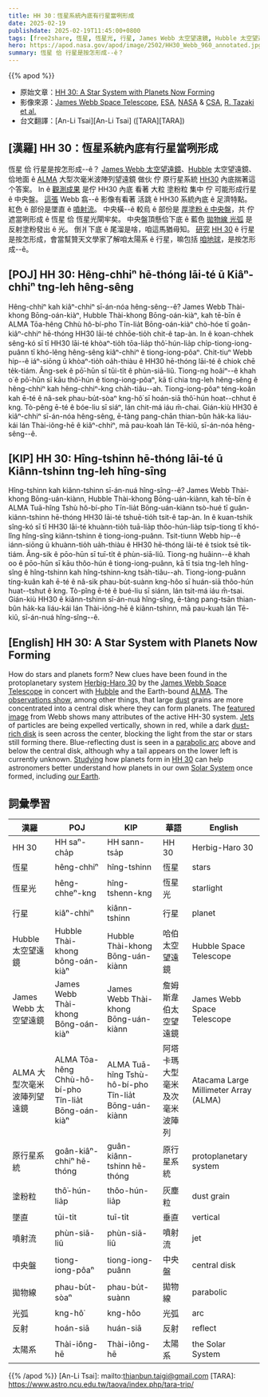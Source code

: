 ```yaml
---
title: HH 30：恆星系統內底有行星當咧形成
date: 2025-02-19
publishdate: 2025-02-19T11:45:00+0800
tags: [free2share, 恆星, 恆星光, 行星, James Webb 太空望遠鏡, Hubble 太空望遠鏡, ALMA 大型次毫米波陣列望遠鏡, 原行星系統, HH 30, 塗粉粒, 墜直, 噴射流, 中央盤, 拋物線, 光弧, 反射, 太陽系]
hero: https://apod.nasa.gov/apod/image/2502/HH30_Webb_960_annotated.jpg
summary: 恆星 佮 行星是按怎形成--ê？
---
```


{{% apod %}}

- 原始文章：[HH 30: A Star System with Planets Now Forming](https://apod.nasa.gov/apod/ap250219.html)
- 影像來源：[James Webb Space Telescope](https://science.nasa.gov/mission/webb/), [ESA](https://www.esa.int/), [NASA](https://www.nasa.gov/) & [CSA](https://www.asc-csa.gc.ca/), [R. Tazaki](https://ryotazaki1205.wixsite.com/astro) [et al.](https://ui.adsabs.harvard.edu/abs/2025ApJ...980...49T/abstract)
- 台文翻譯：[An-Li Tsai][An-Li Tsai] ([TARA][TARA])

## [漢羅] HH 30：恆星系統內底有行星當咧形成
恆星 佮 行星是按怎形成--ê？
[James Webb 太空望遠鏡][James Webb Space Telescope]、[Hubble][Hubble] 太空望遠鏡、佮地面 ê [ALMA][ALMA] 大型次毫米波陣列望遠鏡 做伙 佇 原行星系統 [HH30][Herbig-Haro 30] 內底揣著這个答案。
In ê [觀測成果][observations show] 是佇 HH30 內底 看著 大粒 塗粉粒 集中 佇 可能形成行星 ê 中央盤。
[這張][featured image] Webb 翕--ê 影像有看著 活跳 ê HH30 系統內底 ê 足濟特點。
紅色 ê 部份是墜直 ê [噴射流][Jets]。
中央橫--ê 較烏 ê 部份是 [厚塗粉 ê 中央盤][dust-rich disk]，共 佇遮當咧形成 ê 恆星 佮 恆星光閘牢矣。
中央盤頂懸佮下底 ê 藍色 [拋物線 光弧][parabolic arc] 是 反射塗粉發出 ê 光。
倒爿下底 ê 尾溜是啥，咱這馬猶毋知。
[研究][Studying] [HH 30][HH 30] ê 行星是按怎形成，會當幫贊天文學家了解咱太陽系 ê 行星，嘛包括 [咱地球][our Earth]，是按怎形成--ê。

## [POJ] HH 30: Hêng-chhiⁿ hē-thóng lāi-té ū Kiâⁿ-chhiⁿ tng-leh hêng-sêng
Hêng-chhiⁿ kah kiâⁿ-chhiⁿ sī-án-nóa hêng-sêng--ê?
James Webb Thài-khong Bōng-oán-kiàⁿ, Hubble Thài-khong Bōng-oán-kiàⁿ, kah tē-bīn ê ALMA Tōa-hêng Chhù hô-bí-pho Tīn-lia̍t Bōng-oán-kiàⁿ chò-hóe tī goân-kiâⁿ-chhiⁿ hē-thóng HH30 lāi-té chhōe-tio̍h chit-ê tap-àn.
In ê koan-chhek sêng-kó sī tī HH30 lāi-té khòaⁿ-tio̍h tōa-lia̍p thô͘-hún-lia̍p chi̍p-tiong-iong-puânn tī khó-lêng hêng-sêng kiâⁿ-chhiⁿ ê tiong-iong-pôaⁿ.
Chit-tiuⁿ Webb hip--ê iáⁿ-siōng ū khòaⁿ-tio̍h oa̍h-thiàu ê HH30 hē-thóng lāi-té ê chiok chē te̍k-tiám.
Âng-sek ê pō͘-hūn sī tūi-ti̍t ê phùn-siā-liû.
Tiong-ng hoâiⁿ--ê khah o͘ ê pō͘-hūn sī kāu thô͘-hún ê tiong-iong-pôaⁿ, kā tī chia tng-leh hêng-sêng ê hêng-chhiⁿ kah hêng-chhiⁿ-kng cha̍h-tiâu--ah.
Tiong-iong-pôaⁿ téng-koân kah ē-té ê nâ-sek phau-bu̍t-sòaⁿ kng-hô͘ sī hoán-siā thô͘-hún hoat--chhut ê kng.
Tò-pêng ē-té ê bóe-liu sī siáⁿ, lán chit-má iáu m̄-chai.
Gián-kiù HH30 ê kiâⁿ-chhiⁿ sī-án-nóa hêng-sêng, ē-tàng pang-chān thian-bûn ha̍k-ka liáu-kái lán Thài-iông-hē ê kiâⁿ-chhiⁿ, mā pau-koah lán Tē-kiû, sī-án-nóa hêng-sêng--ê.

## [KIP] HH 30: Hîng-tshinn hē-thóng lāi-té ū Kiânn-tshinn tng-leh hîng-sîng
Hîng-tshinn kah kiânn-tshinn sī-án-nuá hîng-sîng--ê?
James Webb Thài-khong Bōng-uán-kiànn, Hubble Thài-khong Bōng-uán-kiànn, kah tē-bīn ê ALMA Tuā-hîng Tshù hô-bí-pho Tīn-lia̍t Bōng-uán-kiànn tsò-hué tī guân-kiânn-tshinn hē-thóng HH30 lāi-té tshuē-tio̍h tsit-ê tap-àn.
In ê kuan-tshik sîng-kó sī tī HH30 lāi-té khuànn-tio̍h tuā-lia̍p thôo-hún-lia̍p tsi̍p-tiong tī khó-lîng hîng-sîng kiânn-tshinn ê tiong-iong-puânn.
Tsit-tiunn Webb hip--ê iánn-siōng ū khuànn-tio̍h ua̍h-thiàu ê HH30 hē-thóng lāi-té ê tsiok tsē ti̍k-tiám.
Âng-sik ê pōo-hūn sī tuī-ti̍t ê phùn-siā-liû.
Tiong-ng huâinn--ê khah oo ê pōo-hūn sī kāu thôo-hún ê tiong-iong-puânn, kā tī tsia tng-leh hîng-sîng ê hîng-tshinn kah hîng-tshinn-kng tsa̍h-tiâu--ah.
Tiong-iong-puânn tíng-kuân kah ē-té ê nâ-sik phau-bu̍t-suànn kng-hôo sī huán-siā thôo-hún huat--tshut ê kng.
Tò-pîng ē-té ê bué-liu sī siánn, lán tsit-má iáu m̄-tsai.
Gián-kiù HH30 ê kiânn-tshinn sī-án-nuá hîng-sîng, ē-tàng pang-tsān thian-bûn ha̍k-ka liáu-kái lán Thài-iông-hē ê kiânn-tshinn, mā pau-kuah lán Tē-kiû, sī-án-nuá hîng-sîng--ê.

## [English] HH 30: A Star System with Planets Now Forming
How do stars and planets form?
New clues have been found in the protoplanetary system [Herbig-Haro 30][Herbig-Haro 30] by the [James Webb Space Telescope][James Webb Space Telescope] in concert with [Hubble][Hubble] and the Earth-bound [ALMA][ALMA].
The [observations show][observations show], among other things, that large [dust][dust] grains are more concentrated into a central disk where they can form planets.
The [featured image][featured image] from Webb shows many attributes of the active HH-30 system.
[Jets][Jets] of particles are being expelled vertically, shown in red, while a dark [dust-rich disk][dust-rich disk] is seen across the center, blocking the light from the star or stars still forming there.
Blue-reflecting dust is seen in a [parabolic arc][parabolic arc] above and below the central disk, although why a tail appears on the lower left is currently unknown.
[Studying][Studying] how planets form in [HH 30][HH 30] can help astronomers better understand how planets in our own [Solar System][Solar System] once formed, including [our Earth][our Earth].

## 詞彙學習
|漢羅|POJ|KIP|華語|English|
|-|-|-|-|-|
| HH 30 | HH saⁿ-cha̍p | HH sann-tsa̍p | HH 30 | Herbig-Haro 30 |
| 恆星 | hêng-chhiⁿ | hîng-tshinn | 恆星 | stars |
| 恆星光 | hêng-chheⁿ-kng | hîng-tshenn-kng | 恆星光 | starlight |
| 行星 | kiâⁿ-chhiⁿ | kiânn-tshinn | 行星 | planet |
| Hubble 太空望遠鏡 | Hubble Thài-khong bōng-oán-kiàⁿ | Hubble Thài-khong Bōng-uán-kiànn | 哈伯太空望遠鏡 | Hubble Space Telescope |
| James Webb 太空望遠鏡 | James Webb Thài-khong Bōng-oán-kiàⁿ | James Webb Thài-khong Bōng-uán-kiànn | 詹姆斯韋伯太空望遠鏡 | James Webb Space Telescope |
| ALMA 大型次毫米波陣列望遠鏡 | ALMA Tōa-hêng Chhù-hô-bí-pho Tîn-lia̍t Bōng-oán-kiàⁿ | ALMA Tuā-hîng Tshù-hô-bí-pho Tîn-lia̍t Bōng-uán-kiànn | 阿塔卡瑪大型毫米及次毫米波陣列 | Atacama Large Millimeter Array (ALMA) |
| 原行星系統 | goân-kiâⁿ-chhiⁿ hē-thóng | guân-kiânn-tshinn hē-thóng | 原行星系統 | protoplanetary system |
| 塗粉粒 | thô͘-hún-lia̍p | thôo-hún-lia̍p | 灰塵粒 | dust grain |
| 墜直 | tūi-ti̍t | tuī-ti̍t | 垂直 | vertical |
| 噴射流 | phùn-siā-liû | phùn-siā-liû | 噴射流 | jet |
| 中央盤 | tiong-iong-pôaⁿ | tiong-iong-puânn | 中央盤 | central disk |
| 拋物線 | phau-bu̍t-sòaⁿ | phau-bu̍t-suànn | 拋物線 | parabolic|
| 光弧 | kng-hô͘ | kng-hôo | 光弧 | arc |
| 反射 | hoán-siā | huán-siā | 反射 | reflect |
| 太陽系 | Thài-iông-hē | Thài-iông-hē | 太陽系 | the Solar System |

{{% /apod %}}
[An-Li Tsai]: mailto:thianbun.taigi@gmail.com
[TARA]: https://www.astro.ncu.edu.tw/taova/index.php/tara-trip/

[copyright]: https://apod.nasa.gov/apod/fap/lib/about_apod.html#srapply
[License3]: https://creativecommons.org/licenses/by-nc-nd/3.0/
[License2]:https://creativecommons.org/licenses/by-nc-nd/2.0/

[Herbig-Haro 30]:https://en.wikipedia.org/wiki/HH_30
[James Webb Space Telescope]:https://science.nasa.gov/mission/webb/
[Hubble]:https://apod.nasa.gov/apod/ap090525.html
[ALMA]:https://public.nrao.edu/telescopes/alma/#what-is-alma
[observations show]:https://ui.adsabs.harvard.edu/abs/2025ApJ...980...49T/abstract
[dust]:https://apod.nasa.gov/apod/ap030706.html
[featured image]:https://www.esa.int/ESA_Multimedia/Images/2025/02/HH_30_MIRI_NIRCam_image
[Jets]:https://apod.nasa.gov/apod/ap230919.html
[dust-rich disk]:https://apod.nasa.gov/apod/ap230511.html
[parabolic arc]:https://www.geogebra.org/m/yT5YjWDt
[Studying]:https://www.reddit.com/media?url=https%3A%2F%2Fexternal-preview.redd.it%2FdNVVXSoLqNrWLIwCdFQXnh64EN06q51x5PgWyVK0aO0.jpg%3Fwidth%3D1080%26crop%3Dsmart%26auto%3Dwebp%26s%3D7c1f6961b485f508f309e0dc4415455e02564ca6
[HH 30]:https://esawebb.org/images/potm2501b/
[Solar System]:https://science.nasa.gov/solar-system/solar-system-facts/
[our Earth]:https://earthobservatory.nasa.gov/collection/1461/astronaut-photography

